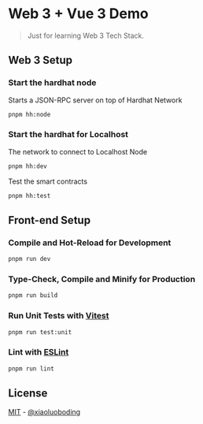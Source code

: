 # Web 3 + Vue 3 Demo

> Just for learning Web 3 Tech Stack.

## Web 3 Setup

### Start the hardhat node

Starts a JSON-RPC server on top of Hardhat Network

```sh
pnpm hh:node
```

### Start the hardhat for Localhost

The network to connect to Localhost Node

```sh
pnpm hh:dev
```

Test the smart contracts

```sh
pnpm hh:test
```

## Front-end Setup

### Compile and Hot-Reload for Development

```sh
pnpm run dev
```

### Type-Check, Compile and Minify for Production

```sh
pnpm run build
```

### Run Unit Tests with [Vitest](https://vitest.dev/)

```sh
pnpm run test:unit
```

### Lint with [ESLint](https://eslint.org/)

```sh
pnpm run lint
```

## License

[MIT](./LICENSE) - [@xiaoluoboding](https://github.com/xiaoluoboding)
